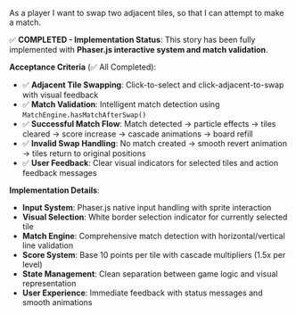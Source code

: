 As a player I want to swap two adjacent tiles, so that I can attempt to make a match.

✅ **COMPLETED - Implementation Status**:
This story has been fully implemented with **Phaser.js interactive system and match validation**.

**Acceptance Criteria** (✅ All Completed):
- ✅ **Adjacent Tile Swapping**: Click-to-select and click-adjacent-to-swap with visual feedback
- ✅ **Match Validation**: Intelligent match detection using `MatchEngine.hasMatchAfterSwap()`
- ✅ **Successful Match Flow**: Match detected → particle effects → tiles cleared → score increase → cascade animations → board refill
- ✅ **Invalid Swap Handling**: No match created → smooth revert animation → tiles return to original positions
- ✅ **User Feedback**: Clear visual indicators for selected tiles and action feedback messages

**Implementation Details**:
- **Input System**: Phaser.js native input handling with sprite interaction
- **Visual Selection**: White border selection indicator for currently selected tile
- **Match Engine**: Comprehensive match detection with horizontal/vertical line validation
- **Score System**: Base 10 points per tile with cascade multipliers (1.5x per level)
- **State Management**: Clean separation between game logic and visual representation
- **User Experience**: Immediate feedback with status messages and smooth animations